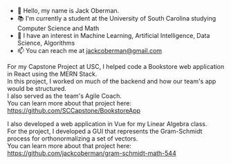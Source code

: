 - 👋 Hello, my name is Jack Oberman.
- 📚 I'm currently a student at the University of South Carolina studying Computer Science and Math
- 👀 I have an interest in Machine Learning, Artificial Intelligence, Data Science, Algorithms
- 📫 You can reach me at jackcoberman@gmail.com

For my Capstone Project at USC, I helped code a Bookstore web application in React using the MERN Stack.  
In this project, I worked on much of the backend and how our team's app would be structured.  
I also served as the team's Agile Coach.  
You can learn more about that project here: https://github.com/SCCapstone/BookstoreApp  
  
I also developed a web application in Vue for my Linear Algebra class.  
For the project, I developed a GUI that represents the Gram-Schmidt process for orthonormalizing a set of vectors.  
You can learn more about that project here: https://github.com/jackcoberman/gram-schmidt-math-544  
<!--
**jackcoberman/jackcoberman** is a ✨ _special_ ✨ repository because its `README.md` (this file) appears on your GitHub profile.

Here are some ideas to get you started:

- 🔭 I’m currently working on ...
- 🌱 I’m currently learning ...
- 👯 I’m looking to collaborate on ...
- 🤔 I’m looking for help with ...
- 💬 Ask me about ...
- 📫 How to reach me: ...
- 😄 Pronouns: ...
- ⚡ Fun fact: ...
-->
